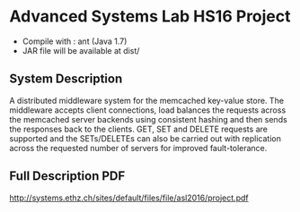 Advanced Systems Lab HS16 Project
=================================

* Compile with : ant (Java 1.7)
* JAR file will be available at dist/

System Description
------------------
A distributed middleware system for the memcached key-value store.
The middleware accepts client connections, load balances the requests across the
memcached server backends using consistent hashing and then sends the responses back to
the clients. GET, SET and DELETE requests are supported and the SETs/DELETEs can also
be carried out with replication across the requested number of servers for improved
fault-tolerance.


Full Description PDF
--------------------
http://systems.ethz.ch/sites/default/files/file/asl2016/project.pdf
